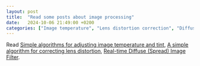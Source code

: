 ```yaml
---
layout: post
title:  "Read some posts about image processing"
date:   2024-10-06 21:49:00 +0200
categories: ["Image temperature", "Lens distortion correction", "Diffuse (Spread) Image Filter"]
---
```

Read [Simple algorithms for adjusting image temperature and tint](https://tannerhelland.com/2014/07/01/simple-algorithms-adjusting-image-temperature-tint.html), [A simple algorithm for correcting lens distortion](https://tannerhelland.com/2013/02/11/simple-algorithm-correcting-lens-distortion.html), [Real-time Diffuse (Spread) Image Filter](https://tannerhelland.com/2011/07/01/realtime-diffuse-spread-image-filter-vb6.html).
